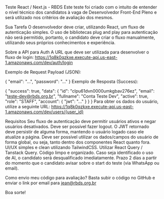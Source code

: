 Teste React / Next.js - RBDS
Este teste foi criado com o intuito de entender o nível técnico dos candidatos à vaga de Desenvolvedor Front-End Pleno e será utilizado nos critérios de avaliação dos mesmos.

Sua Tarefa
O desenvolvedor deve criar, utilizando React, um fluxo de autenticação simples. O uso de bibliotecas plug and play para autenticação não será permitido, portanto, o candidato deve criar o fluxo manualmente, utilizando seus próprios conhecimentos e experiência.

Sobre a API para Auth
A URL que deve ser utilizada para desenvolver o fluxo de login: https://1q8k0qzkxe.execute-api.us-east-1.amazonaws.com/dev/auth/login

Exemplo de Request Payload (JSON):

{
  "email": "...",
  "password": "..."
}
Exemplo de Resposta (Success):

{
  "success": true,
  "data": {
    "id": "clpu61dvn0000umkgbav276ez",
    "email": "teste-dev@rbds.org.br",
    "fullname": "Conta Teste Dev",
    "active": true,
    "role": "STAFF",
    "account": {
      "jwt": "..."
    }
  }
}
Para obter os dados do usuário, utilize a seguinte URL: https://1q8k0qzkxe.execute-api.us-east-1.amazonaws.com/dev/users/{user_id}

Requisitos
Seu fluxo de autenticação deve permitir usuários ativos e negar usuários desativados.
Deve ser possível fazer logout.
O JWT retornado deve persistir de alguma forma, mantendo o usuário logado caso ele atualize a página.
Deve ser possível utilizar os dados/campos do usuário de forma global, ou seja, tanto dentro dos componentes React quanto fora.
UI/UX simples e clean utilizando TailwindCSS.
Utilizar React Query / Tanstack Query.
Código limpo e organizado.
Caso seja identificado o uso de AI, o candidato será desqualificado imediatamente.
Prazo
2 dias a partir do momento que o candidato avisar sobre o start do teste (via WhatsApp ou email).

Como envio meu código para avaliação?
Basta subir o código no GitHub e enviar o link por email para jean@rbds.org.br

Boa sorte!